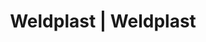 ---
Filename: "eshop-products-variant175"
Link: "file:/Users/vinayakpatel/Downloads/www.weldplast.cz/eshop_products_compare/add/eshop-products-variant175"
product_name: "null"
product_id: "null"
title: "Weldplast | Weldplast"
product_desc: ""
product_specs: ""
product_downloads: ""
href: ""
p_desc_2: ""
accessories: ""
similar_products: ""
---